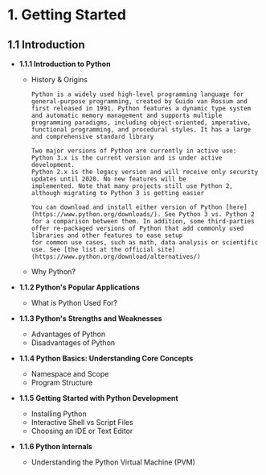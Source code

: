 # 1. Getting Started

## 1.1 Introduction
- **1.1.1 Introduction to Python**
  
  - History & Origins
  
        Python is a widely used high-level programming language for general-purpose programming, created by Guido van Rossum and first released in 1991. Python features a dynamic type system and automatic memory management and supports multiple programming paradigms, including object-oriented, imperative, functional programming, and procedural styles. It has a large and comprehensive standard library
        
        Two major versions of Python are currently in active use:
        Python 3.x is the current version and is under active development.
        Python 2.x is the legacy version and will receive only security updates until 2020. No new features will be
        implemented. Note that many projects still use Python 2, although migrating to Python 3 is getting easier

        You can download and install either version of Python [here](https://www.python.org/downloads/). See Python 3 vs. Python 2 for a comparison between them. In addition, some third-parties offer re-packaged versions of Python that add commonly used libraries and other features to ease setup
        for common use cases, such as math, data analysis or scientific use. See [the list at the official site](https://www.python.org/download/alternatives/)





  - Why Python?

- **1.1.2 Python's Popular Applications**
  - What is Python Used For?

- **1.1.3 Python's Strengths and Weaknesses**
  - Advantages of Python
  - Disadvantages of Python

- **1.1.4 Python Basics: Understanding Core Concepts**
  - Namespace and Scope
  - Program Structure

- **1.1.5 Getting Started with Python Development**
  - Installing Python
  - Interactive Shell vs Script Files
  - Choosing an IDE or Text Editor

- **1.1.6 Python Internals**
  - Understanding the Python Virtual Machine (PVM)
